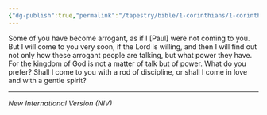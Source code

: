 ```yaml
---
{"dg-publish":true,"permalink":"/tapestry/bible/1-corinthians/1-corinthians-4-18-21/","title":"1 Corinthians 4:18-21","tags":["bible-verse","bible-verse"],"dgHomeLink":true,"dgShowLocalGraph":true,"dgEnableSearch":true}
---
```


 Some of you have become arrogant, as if I [Paul] were not coming to you.  But I will come to you very soon, if the Lord is willing, and then I will find out not only how these arrogant people are talking, but what power they have. For the kingdom of God is not a matter of talk but of power. What do you prefer? Shall I come to you with a rod of discipline, or shall I come in love and with a gentle spirit?

---
*New International Version (NIV)*